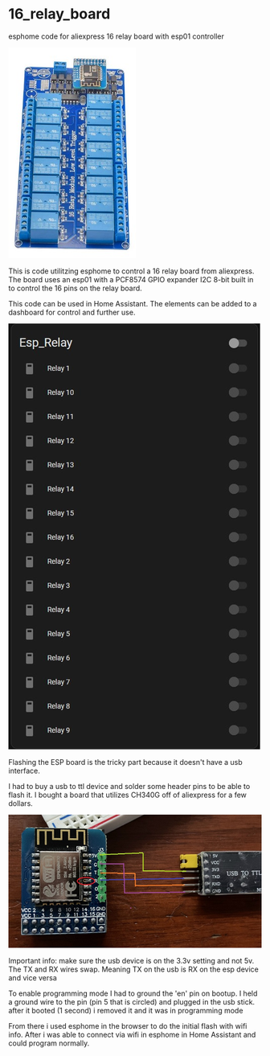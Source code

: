 # 16_relay_board
esphome code for aliexpress 16 relay board with esp01 controller

![board](photos/16_relay_board.jpg)

This is code utilitzing esphome to control a 16 relay board from aliexpress.  The board uses an esp01 with a PCF8574 GPIO expander I2C 8-bit built in to control the 16 pins on the relay board.

This code can be used in Home Assistant.  The elements can be added to a dashboard for control and further use.

![dashboard](photos/HA_dashboard_16_relay_board.jpg)


Flashing the ESP board is the tricky part because it doesn't have a usb interface.

I had to buy a usb to ttl device and solder some header pins to be able to flash it.  I bought a board that utilizes CH340G off of aliexpress for a few dollars.

![programming](photos/esp_programming.jpg)

Important info: make sure the usb device is on the 3.3v setting and not 5v.
The TX and RX wires swap. Meaning TX on the usb is RX on the esp device and vice versa

To enable programming mode I had to ground the 'en' pin on bootup.  I held a ground wire to the pin (pin 5 that is circled) and plugged in the usb stick.  after it booted (1 second) i removed it and it was in programming mode

From there i used esphome in the browser to do the initial flash with wifi info. After i was able to connect via wifi in esphome in Home Assistant and could program normally.

